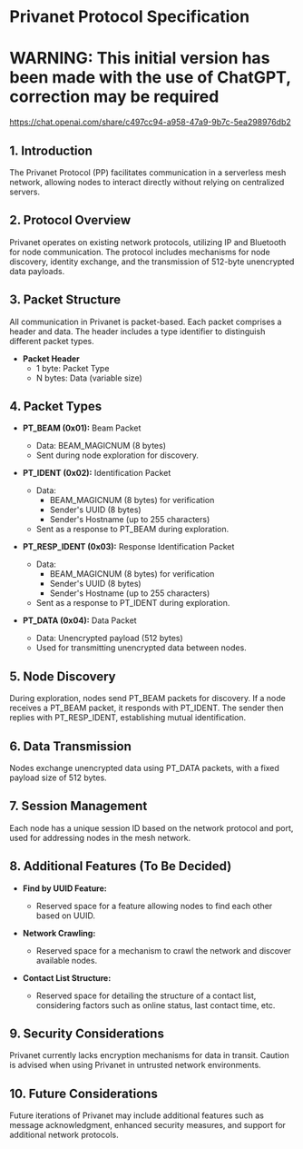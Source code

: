 # Privanet Protocol Specification
# WARNING: This initial version has been made with the use of ChatGPT, correction may be required
https://chat.openai.com/share/c497cc94-a958-47a9-9b7c-5ea298976db2
## 1. Introduction

The Privanet Protocol (PP) facilitates communication in a serverless mesh network, allowing nodes to interact directly without relying on centralized servers.

## 2. Protocol Overview

Privanet operates on existing network protocols, utilizing IP and Bluetooth for node communication. The protocol includes mechanisms for node discovery, identity exchange, and the transmission of 512-byte unencrypted data payloads.

## 3. Packet Structure

All communication in Privanet is packet-based. Each packet comprises a header and data. The header includes a type identifier to distinguish different packet types.

- **Packet Header**
  - 1 byte: Packet Type
  - N bytes: Data (variable size)

## 4. Packet Types

- **PT_BEAM (0x01):** Beam Packet
  - Data: BEAM_MAGICNUM (8 bytes)
  - Sent during node exploration for discovery.

- **PT_IDENT (0x02):** Identification Packet
  - Data:
    - BEAM_MAGICNUM (8 bytes) for verification
    - Sender's UUID (8 bytes)
    - Sender's Hostname (up to 255 characters)
  - Sent as a response to PT_BEAM during exploration.

- **PT_RESP_IDENT (0x03):** Response Identification Packet
  - Data:
    - BEAM_MAGICNUM (8 bytes) for verification
    - Sender's UUID (8 bytes)
    - Sender's Hostname (up to 255 characters)
  - Sent as a response to PT_IDENT during exploration.

- **PT_DATA (0x04):** Data Packet
  - Data: Unencrypted payload (512 bytes)
  - Used for transmitting unencrypted data between nodes.

## 5. Node Discovery

During exploration, nodes send PT_BEAM packets for discovery. If a node receives a PT_BEAM packet, it responds with PT_IDENT. The sender then replies with PT_RESP_IDENT, establishing mutual identification.

## 6. Data Transmission

Nodes exchange unencrypted data using PT_DATA packets, with a fixed payload size of 512 bytes.

## 7. Session Management

Each node has a unique session ID based on the network protocol and port, used for addressing nodes in the mesh network.

## 8. Additional Features (To Be Decided)

- **Find by UUID Feature:**
  - Reserved space for a feature allowing nodes to find each other based on UUID.

- **Network Crawling:**
  - Reserved space for a mechanism to crawl the network and discover available nodes.

- **Contact List Structure:**
  - Reserved space for detailing the structure of a contact list, considering factors such as online status, last contact time, etc.

## 9. Security Considerations

Privanet currently lacks encryption mechanisms for data in transit. Caution is advised when using Privanet in untrusted network environments.

## 10. Future Considerations

Future iterations of Privanet may include additional features such as message acknowledgment, enhanced security measures, and support for additional network protocols.
